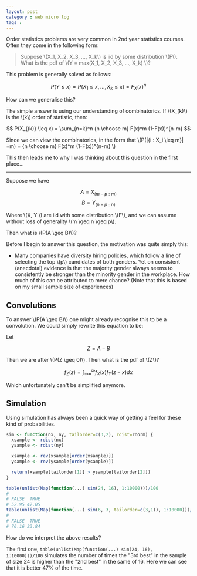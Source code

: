 ```yaml
---
layout: post
category : web micro log
tags :
---
```


Order statistics problems are very common in 2nd year statistics courses. Often they come in the following form:

>  Suppose \\(X_1, X_2, X_3, ..., X_k\\) is iid by some distribution \\(F\\). What is the pdf of \\(Y = max(X_1, X_2, X_3, ..., X_k) \\)?

This problem is generally solved as follows:

$$ P(Y \leq x) = P(X_1 \leq x, ..., X_k \leq x) = F_X(x)^n $$

How can we generalise this?

The simple answer is using our understanding of combinatorics. If \\(X_(k)\\) is the \\(k\\) order of statistic,
then:

$$ P(X_{(k)} \leq x) = \sum_{n=k}^n {n \choose m} F(x)^m (1-F(x))^{n-m} $$

Since we can view the combinatorics, in the form that \\(P(\|\{i : X_i \leq m\}\| =m) = {n \choose m} F(x)^m (1-F(x))^{n-m} \\)

This then leads me to why I was thinking about this question in the first place...

---

Suppose we have

$$ A = X_{(m-p:m)} $$
$$ B = Y_{(n-p:n)} $$

Where \\(X, Y \\) are iid with some distribution \\(F\\), and we can assume without loss of generality \\(m \geq n \geq p\\).

Then what is \\(P(A \geq B)\\)?

Before I begin to answer this question, the motivation was quite simply this:

*  Many companies have diversity hiring policies, which follow a line of selecting the top \\(p\\) candidates of both genders. Yet on consistent (anecdotal) evidence is that the majority gender always seems to consistently be stronger than the minority gender in the workplace. How much of this can be attributed to mere chance? (Note that this is based on my small sample size of experiences)

## Convolutions

To answer \\(P(A \geq B)\\) one might already recognise this to be a convolution. We could simply rewrite this equation to be:

Let

$$Z = A - B$$

Then we are after \\(P(Z \geq 0)\\). Then what is the pdf of \\(Z\\)?

$$ f_Z(z) = \int_{-\infty}^{\infty} f_X(x) f_Y(z-x) dx $$

Which unfortunately can't be simplified anymore.

## Simulation

Using simulation has always been a quick way of getting a feel for these kind of probabilities.

```r
sim <- function(nx, ny, tailorder=c(3,2), rdist=rnorm) {
  xsample <- rdist(nx)
  ysample <- rdist(ny)

  xsample <- rev(xsample[order(xsample)])
  ysample <- rev(ysample[order(ysample)])

  return(xsample[tailorder[1]] > ysample[tailorder[2]])
}

table(unlist(Map(function(...) sim(24, 16), 1:10000)))/100
#
# FALSE  TRUE
# 52.95 47.05
table(unlist(Map(function(...) sim(6, 3, tailorder=c(3,1)), 1:10000)))/100
#
# FALSE  TRUE
# 76.16 23.84
```

How do we interpret the above results?

The first one, `table(unlist(Map(function(...) sim(24, 16), 1:10000)))/100` simulates
the number of times the "3rd best" in the sample of size 24 is higher than the "2nd best"
in the same of 16. Here we can see that it is better 47% of the time.
